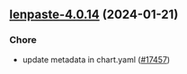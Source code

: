 

## [lenpaste-4.0.14](https://github.com/truecharts/charts/compare/lenpaste-4.0.13...lenpaste-4.0.14) (2024-01-21)

### Chore



- update metadata in chart.yaml ([#17457](https://github.com/truecharts/charts/issues/17457))